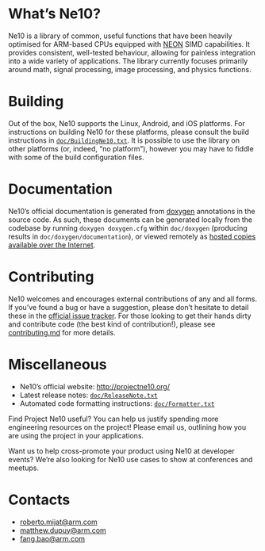 # What’s Ne10?
Ne10 is a library of common, useful functions that have been heavily optimised for ARM-based CPUs equipped with [NEON](https://www.arm.com/products/processors/technologies/neon.php) SIMD capabilities. It provides consistent, well-tested behaviour, allowing for painless integration into a wide variety of applications. The library currently focuses primarily around math, signal processing, image processing, and physics functions.

# Building
Out of the box, Ne10 supports the Linux, Android, and iOS platforms. For instructions on building Ne10 for these platforms, please consult the build instructions in [`doc/BuildingNe10.txt`](https://github.com/joesavage/Ne10/blob/master/doc/BuildingNe10.txt). It is possible to use the library on other platforms (or, indeed, “no platform”), however you may have to fiddle with some of the build configuration files.

# Documentation
Ne10’s official documentation is generated from [doxygen](https://www.stack.nl/~dimitri/doxygen/) annotations in the source code. As such, these documents can be generated locally from the codebase by running `doxygen doxygen.cfg` within `doc/doxygen` (producing results in `doc/doxygen/documentation`), or viewed remotely as [hosted copies available over the Internet](http://projectne10.github.io/Ne10/doc/).

# Contributing
Ne10 welcomes and encourages external contributions of any and all forms. If you’ve found a bug or have a suggestion, please don’t hesitate to detail these in the [official issue tracker](https://github.com/projectNe10/Ne10/issues). For those looking to get their hands dirty and contribute code (the best kind of contribution!), please see [contributing.md](https://github.com/projectNe10/Ne10/blob/master/contributing.md) for more details.

# Miscellaneous

- Ne10’s official website: http://projectne10.org/
- Latest release notes: [`doc/ReleaseNote.txt`](https://github.com/projectNe10/Ne10/blob/master/doc/ReleaseNote.txt)
- Automated code formatting instructions: [`doc/Formatter.txt`](https://github.com/projectNe10/Ne10/blob/master/doc/Formatter.txt)

Find Project Ne10 useful? You can help us justify spending more engineering resources on the project! Please email us, outlining how you are using the project in your applications.

Want us to help cross-promote your product using Ne10 at developer events? We’re also looking for Ne10 use cases to show at conferences and meetups.

# Contacts

- roberto.mijat@arm.com
- matthew.dupuy@arm.com
- fang.bao@arm.com
